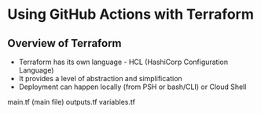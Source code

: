 # Using GitHub Actions with Terraform

## Overview of Terraform

- Terraform has its own language - HCL (HashiCorp Configuration Language)
- It provides a level of abstraction and simplification
- Deployment can happen locally (from PSH or bash/CLI) or Cloud Shell

main.tf (main file)
outputs.tf
variables.tf